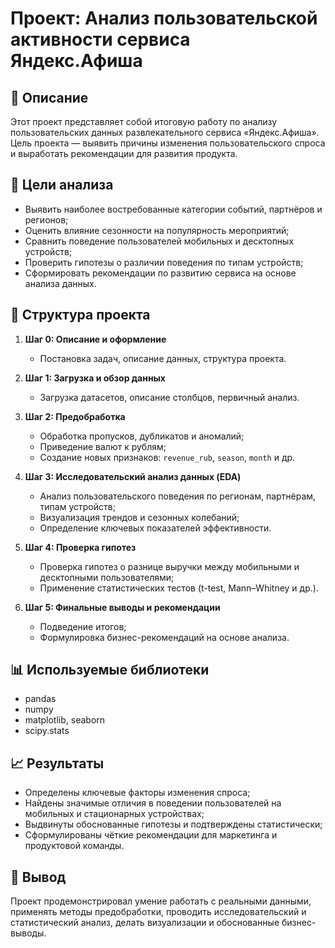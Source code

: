 # Проект: Анализ пользовательской активности сервиса Яндекс.Афиша

## 📌 Описание

Этот проект представляет собой итоговую работу по анализу пользовательских данных развлекательного сервиса «Яндекс.Афиша».  
Цель проекта — выявить причины изменения пользовательского спроса и выработать рекомендации для развития продукта.

## 🎯 Цели анализа

- Выявить наиболее востребованные категории событий, партнёров и регионов;
- Оценить влияние сезонности на популярность мероприятий;
- Сравнить поведение пользователей мобильных и десктопных устройств;
- Проверить гипотезы о различии поведения по типам устройств;
- Сформировать рекомендации по развитию сервиса на основе анализа данных.

## 🧩 Структура проекта

1. **Шаг 0: Описание и оформление**
   - Постановка задач, описание данных, структура проекта.

2. **Шаг 1: Загрузка и обзор данных**
   - Загрузка датасетов, описание столбцов, первичный анализ.

3. **Шаг 2: Предобработка**
   - Обработка пропусков, дубликатов и аномалий;
   - Приведение валют к рублям;
   - Создание новых признаков: `revenue_rub`, `season`, `month` и др.

4. **Шаг 3: Исследовательский анализ данных (EDA)**
   - Анализ пользовательского поведения по регионам, партнёрам, типам устройств;
   - Визуализация трендов и сезонных колебаний;
   - Определение ключевых показателей эффективности.

5. **Шаг 4: Проверка гипотез**
   - Проверка гипотез о разнице выручки между мобильными и десктопными пользователями;
   - Применение статистических тестов (t-test, Mann–Whitney и др.).

6. **Шаг 5: Финальные выводы и рекомендации**
   - Подведение итогов;
   - Формулировка бизнес-рекомендаций на основе анализа.

## 📊 Используемые библиотеки

- pandas
- numpy
- matplotlib, seaborn
- scipy.stats

## 📈 Результаты

- Определены ключевые факторы изменения спроса;
- Найдены значимые отличия в поведении пользователей на мобильных и стационарных устройствах;
- Выдвинуты обоснованные гипотезы и подтверждены статистически;
- Сформулированы чёткие рекомендации для маркетинга и продуктовой команды.

## 🧠 Вывод

Проект продемонстрировал умение работать с реальными данными, применять методы предобработки, проводить исследовательский и статистический анализ, делать визуализации и обоснованные бизнес-выводы.

